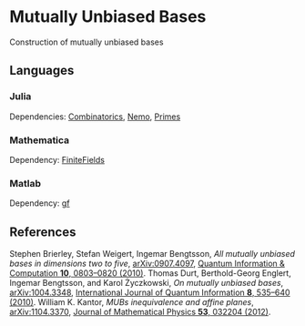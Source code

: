 # Mutually Unbiased Bases
Construction of mutually unbiased bases
## Languages
### Julia
Dependencies: [Combinatorics](https://juliamath.github.io/Combinatorics.jl/dev/), [Nemo](https://nemocas.github.io/Nemo.jl/stable/), [Primes](https://juliamath.github.io/Primes.jl/stable/)
### Mathematica
Dependency: [FiniteFields](https://reference.wolfram.com/language/FiniteFields/guide/FiniteFieldsPackage.html)
### Matlab
Dependency: [gf](https://de.mathworks.com/matlabcentral/fileexchange/32872-a-toolbox-for-simple-finite-field-operation)
## References
Stephen Brierley, Stefan Weigert, Ingemar Bengtsson, *All mutually unbiased bases in dimensions two to five*, [arXiv:0907.4097](https://arxiv.org/abs/0907.4097), [Quantum Information & Computation **10**, 0803–0820 (2010)](https://doi.org/10.26421/QIC10.9-10-6).
Thomas Durt, Berthold-Georg Englert, Ingemar Bengtsson, and Karol Życzkowski, *On mutually unbiased bases*, [arXiv:1004.3348](https://arxiv.org/abs/1004.3348), [International Journal of Quantum Information **8**, 535–640 (2010)](https://doi.org/10.1142/S0219749910006502).
William K. Kantor, *MUBs inequivalence and affine planes*, [arXiv:1104.3370](https://arxiv.org/abs/1104.3370), [Journal of Mathematical Physics **53**, 032204 (2012)](https://doi.org/10.1063/1.3690050).
